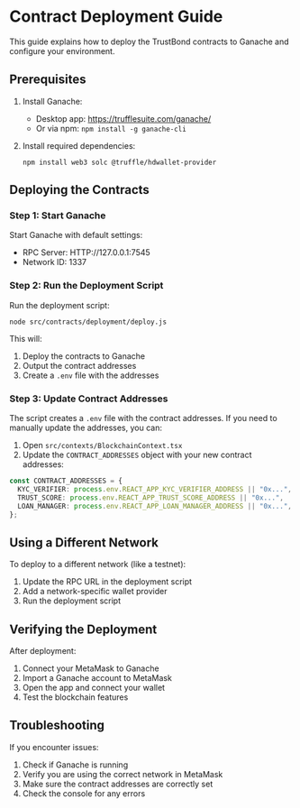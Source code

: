 
# Contract Deployment Guide

This guide explains how to deploy the TrustBond contracts to Ganache and configure your environment.

## Prerequisites

1. Install Ganache:
   - Desktop app: https://trufflesuite.com/ganache/
   - Or via npm: `npm install -g ganache-cli`

2. Install required dependencies:
   ```
   npm install web3 solc @truffle/hdwallet-provider
   ```

## Deploying the Contracts

### Step 1: Start Ganache

Start Ganache with default settings:
- RPC Server: HTTP://127.0.0.1:7545
- Network ID: 1337

### Step 2: Run the Deployment Script

Run the deployment script:

```
node src/contracts/deployment/deploy.js
```

This will:
1. Deploy the contracts to Ganache
2. Output the contract addresses
3. Create a `.env` file with the addresses

### Step 3: Update Contract Addresses

The script creates a `.env` file with the contract addresses. If you need to manually update the addresses, you can:

1. Open `src/contexts/BlockchainContext.tsx`
2. Update the `CONTRACT_ADDRESSES` object with your new contract addresses:

```typescript
const CONTRACT_ADDRESSES = {
  KYC_VERIFIER: process.env.REACT_APP_KYC_VERIFIER_ADDRESS || "0x...",
  TRUST_SCORE: process.env.REACT_APP_TRUST_SCORE_ADDRESS || "0x...",
  LOAN_MANAGER: process.env.REACT_APP_LOAN_MANAGER_ADDRESS || "0x...",
};
```

## Using a Different Network

To deploy to a different network (like a testnet):

1. Update the RPC URL in the deployment script
2. Add a network-specific wallet provider
3. Run the deployment script

## Verifying the Deployment

After deployment:

1. Connect your MetaMask to Ganache
2. Import a Ganache account to MetaMask
3. Open the app and connect your wallet
4. Test the blockchain features

## Troubleshooting

If you encounter issues:

1. Check if Ganache is running
2. Verify you are using the correct network in MetaMask
3. Make sure the contract addresses are correctly set
4. Check the console for any errors
